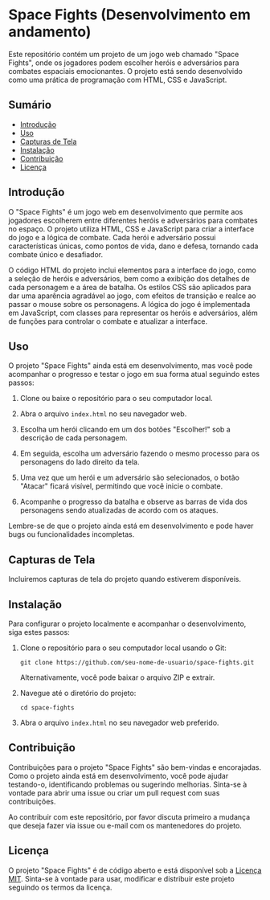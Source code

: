 # Space Fights (Desenvolvimento em andamento)

Este repositório contém um projeto de um jogo web chamado "Space Fights", onde os jogadores podem escolher heróis e adversários para combates espaciais emocionantes. O projeto está sendo desenvolvido como uma prática de programação com HTML, CSS e JavaScript.

## Sumário

- [Introdução](#introdução)
- [Uso](#uso)
- [Capturas de Tela](#capturas-de-tela)
- [Instalação](#instalação)
- [Contribuição](#contribuição)
- [Licença](#licença)

## Introdução

O "Space Fights" é um jogo web em desenvolvimento que permite aos jogadores escolherem entre diferentes heróis e adversários para combates no espaço. O projeto utiliza HTML, CSS e JavaScript para criar a interface do jogo e a lógica de combate. Cada herói e adversário possui características únicas, como pontos de vida, dano e defesa, tornando cada combate único e desafiador.

O código HTML do projeto inclui elementos para a interface do jogo, como a seleção de heróis e adversários, bem como a exibição dos detalhes de cada personagem e a área de batalha. Os estilos CSS são aplicados para dar uma aparência agradável ao jogo, com efeitos de transição e realce ao passar o mouse sobre os personagens. A lógica do jogo é implementada em JavaScript, com classes para representar os heróis e adversários, além de funções para controlar o combate e atualizar a interface.

## Uso

O projeto "Space Fights" ainda está em desenvolvimento, mas você pode acompanhar o progresso e testar o jogo em sua forma atual seguindo estes passos:

1. Clone ou baixe o repositório para o seu computador local.

2. Abra o arquivo `index.html` no seu navegador web.

3. Escolha um herói clicando em um dos botões "Escolher!" sob a descrição de cada personagem.

4. Em seguida, escolha um adversário fazendo o mesmo processo para os personagens do lado direito da tela.

5. Uma vez que um herói e um adversário são selecionados, o botão "Atacar" ficará visível, permitindo que você inicie o combate.

6. Acompanhe o progresso da batalha e observe as barras de vida dos personagens sendo atualizadas de acordo com os ataques.

Lembre-se de que o projeto ainda está em desenvolvimento e pode haver bugs ou funcionalidades incompletas.

## Capturas de Tela

Incluiremos capturas de tela do projeto quando estiverem disponíveis.

## Instalação

Para configurar o projeto localmente e acompanhar o desenvolvimento, siga estes passos:

1. Clone o repositório para o seu computador local usando o Git:

   ```
   git clone https://github.com/seu-nome-de-usuario/space-fights.git
   ```

   Alternativamente, você pode baixar o arquivo ZIP e extrair.

2. Navegue até o diretório do projeto:

   ```
   cd space-fights
   ```

3. Abra o arquivo `index.html` no seu navegador web preferido.

## Contribuição

Contribuições para o projeto "Space Fights" são bem-vindas e encorajadas. Como o projeto ainda está em desenvolvimento, você pode ajudar testando-o, identificando problemas ou sugerindo melhorias. Sinta-se à vontade para abrir uma issue ou criar um pull request com suas contribuições.

Ao contribuir com este repositório, por favor discuta primeiro a mudança que deseja fazer via issue ou e-mail com os mantenedores do projeto.

## Licença

O projeto "Space Fights" é de código aberto e está disponível sob a [Licença MIT](LICENSE). Sinta-se à vontade para usar, modificar e distribuir este projeto seguindo os termos da licença.